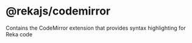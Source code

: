 # @rekajs/codemirror

Contains the CodeMirror extension that provides syntax highlighting for Reka code